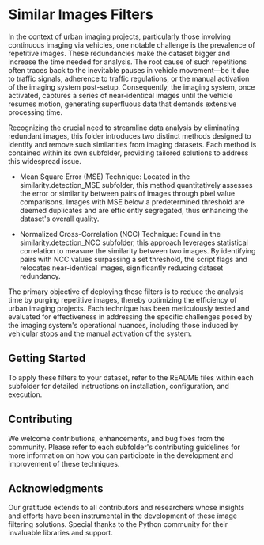 # Similar Images Filters

In the context of urban imaging projects, particularly those involving continuous imaging via vehicles, one notable challenge is the prevalence of repetitive images. These redundancies make the dataset bigger and increase the time needed for analysis. The root cause of such repetitions often traces back to the inevitable pauses in vehicle movement—be it due to traffic signals, adherence to traffic regulations, or the manual activation of the imaging system post-setup. Consequently, the imaging system, once activated, captures a series of near-identical images until the vehicle resumes motion, generating superfluous data that demands extensive processing time.

Recognizing the crucial need to streamline data analysis by eliminating redundant images, this folder introduces two distinct methods designed to identify and remove such similarities from imaging datasets. Each method is contained within its own subfolder, providing tailored solutions to address this widespread issue.

- Mean Square Error (MSE) Technique: Located in the similarity.detection_MSE subfolder, this method quantitatively assesses the error or similarity between pairs of images through pixel value comparisons. Images with MSE below a predetermined threshold are deemed duplicates and are efficiently segregated, thus enhancing the dataset's overall quality.

- Normalized Cross-Correlation (NCC) Technique: Found in the similarity.detection_NCC subfolder, this approach leverages statistical correlation to measure the similarity between two images. By identifying pairs with NCC values surpassing a set threshold, the script flags and relocates near-identical images, significantly reducing dataset redundancy.

The primary objective of deploying these filters is to reduce the analysis time by purging repetitive images, thereby optimizing the efficiency of urban imaging projects. Each technique has been meticulously tested and evaluated for effectiveness in addressing the specific challenges posed by the imaging system's operational nuances, including those induced by vehicular stops and the manual activation of the system.

## Getting Started

To apply these filters to your dataset, refer to the README files within each subfolder for detailed instructions on installation, configuration, and execution.

## Contributing

We welcome contributions, enhancements, and bug fixes from the community. Please refer to each subfolder's contributing guidelines for more information on how you can participate in the development and improvement of these techniques.

## Acknowledgments

Our gratitude extends to all contributors and researchers whose insights and efforts have been instrumental in the development of these image filtering solutions. Special thanks to the Python community for their invaluable libraries and support.